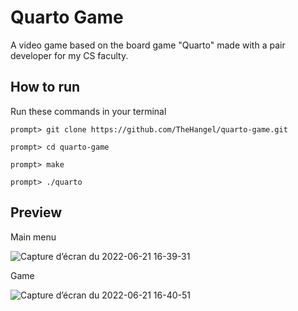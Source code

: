 # Quarto Game
A video game based on the board game "Quarto" made with a pair developer for my CS faculty.

## How to run

Run these commands in your terminal
```
prompt> git clone https://github.com/TheHangel/quarto-game.git

prompt> cd quarto-game

prompt> make

prompt> ./quarto
```

## Preview

Main menu

![Capture d’écran du 2022-06-21 16-39-31](https://user-images.githubusercontent.com/105165180/174828278-9c1a6edb-a3f7-4333-b8c9-072c279809bf.png)

Game

![Capture d’écran du 2022-06-21 16-40-51](https://user-images.githubusercontent.com/105165180/174828535-3c666b9c-be6a-4604-a413-a26c626e16c3.png)
